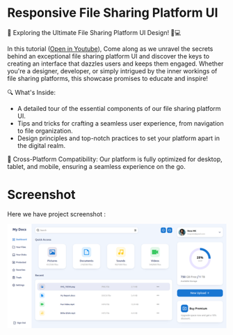 # Responsive File Sharing Platform UI

🌟 Exploring the Ultimate File Sharing Platform UI Design! 🎥💻

In this tutorial ([Open in Youtube](https://youtu.be/C1Li7o30l1A)), Come along as we unravel the secrets behind an exceptional file sharing platform UI and discover the keys to creating an interface that dazzles users and keeps them engaged. Whether you're a designer, developer, or simply intrigued by the inner workings of file sharing platforms, this showcase promises to educate and inspire!

🔍 What's Inside:
- A detailed tour of the essential components of our file sharing platform UI.
- Tips and tricks for crafting a seamless user experience, from navigation to file organization.
- Design principles and top-notch practices to set your platform apart in the digital realm.

📱 Cross-Platform Compatibility: Our platform is fully optimized for desktop, tablet, and mobile, ensuring a seamless experience on the go.

# Screenshot
Here we have project screenshot :

![screenshot](screenshot.png)